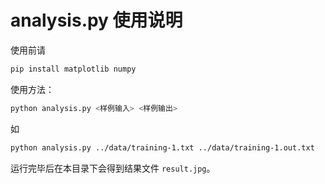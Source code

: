 # analysis.py 使用说明

使用前请

```bash
pip install matplotlib numpy
```

使用方法：

```bash
python analysis.py <样例输入> <样例输出>
```

如

```bash
python analysis.py ../data/training-1.txt ../data/training-1.out.txt
```

运行完毕后在本目录下会得到结果文件 `result.jpg`。